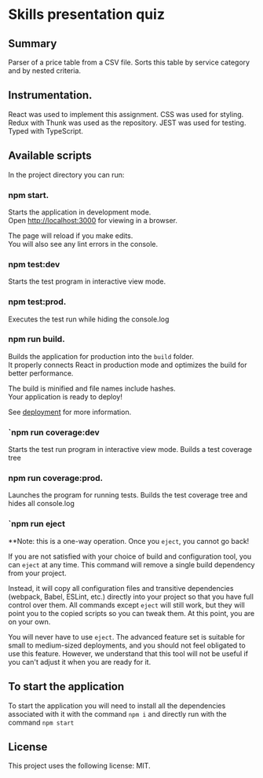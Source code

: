 # Skills presentation quiz

## Summary

Parser of a price table from a CSV file. Sorts this table by service category and by nested criteria.

## Instrumentation.

React was used to implement this assignment.
CSS was used for styling.
Redux with Thunk was used as the repository.
JEST was used for testing.
Typed with TypeScript.

## Available scripts

In the project directory you can run:

### npm start.

Starts the application in development mode.\
Open [http://localhost:3000](http://localhost:3000) for viewing in a browser.

The page will reload if you make edits.\
You will also see any lint errors in the console.

### npm test:dev

Starts the test program in interactive view mode.

### npm test:prod.

Executes the test run while hiding the console.log

### npm run build.

Builds the application for production into the `build` folder.\
It properly connects React in production mode and optimizes the build for better performance.

The build is minified and file names include hashes.\
Your application is ready to deploy!

See [deployment](https://facebook.github.io/create-react-app/docs/deployment) for more information.

### `npm run coverage:dev

Starts the test run program in interactive view mode.
Builds a test coverage tree

### npm run coverage:prod.

Launches the program for running tests. Builds the test coverage tree and hides all console.log

### `npm run eject

\*\*Note: this is a one-way operation. Once you `eject`, you cannot go back!

If you are not satisfied with your choice of build and configuration tool, you can `eject` at any time. This command will remove a single build dependency from your project.

Instead, it will copy all configuration files and transitive dependencies (webpack, Babel, ESLint, etc.) directly into your project so that you have full control over them. All commands except `eject` will still work, but they will point you to the copied scripts so you can tweak them. At this point, you are on your own.

You will never have to use `eject`. The advanced feature set is suitable for small to medium-sized deployments, and you should not feel obligated to use this feature. However, we understand that this tool will not be useful if you can't adjust it when you are ready for it.

## To start the application

To start the application you will need to install all the dependencies associated with it with the command `npm i` and directly run with the command `npm start`

## License

This project uses the following license: MIT.
